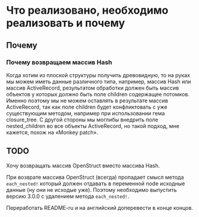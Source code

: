 # Что реализовано, необходимо реализовать и почему

## Почему

### Почему возвращаем массив Hash

Когда хотим из плоской структуры получить древовидную, то на руках мы можем
иметь данные различного типа, например, массив Hash или массив ActiveRecord,
результатом обработки должен быть массив объектов у которых должно быть поле
children содержащее потомков. Именно поэтому мы не можем оставлять в результате
массив ActiveRecord, так как поле children будет конфликтовать с уже
существующим методом, например при использовании гема closure_tree. С другой
стороны мы моглибы внедрить поле nested_children во все объекты ActiveRecord,
но такой подход, мне кажется, похож на «Monkey patch».


## TODO

Хочу возвращать массив OpenStruct вместо массива Hash.

При возврате массива OpenStruct (всегда) пропадает смысл метода `each_nested!`
который должен отдавать в переменной node исходные данные (ну они не исходые
уже). Поэтому необходимо выпустить версию 3.0.0 с удалением метода
`each_nested!`.

Переработать README-ru и на английский доперевести в конце концов.
